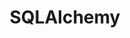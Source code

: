 ---
title: SQLAlchemy
weight: 1
variants: +flyte -serverless -byoc -selfmanaged
layout: py_example
example_file: /external/unionai-examples/flyte-integrations/flytekit-plugins/sql_plugin/sql_plugin/sql_alchemy.py
---